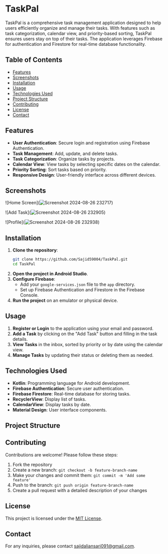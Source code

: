 
# TaskPal

TaskPal is a comprehensive task management application designed to help users efficiently organize and manage their tasks. With features such as task categorization, calendar view, and priority-based sorting, TaskPal ensures users stay on top of their tasks. The application leverages Firebase for authentication and Firestore for real-time database functionality.

## Table of Contents
- [Features](#features)
- [Screenshots](#screenshots)
- [Installation](#installation)
- [Usage](#usage)
- [Technologies Used](#technologies-used)
- [Project Structure](#project-structure)
- [Contributing](#contributing)
- [License](#license)
- [Contact](#contact)

## Features
- **User Authentication**: Secure login and registration using Firebase Authentication.
- **Task Management**: Add, update, and delete tasks.
- **Task Categorization**: Organize tasks by projects.
- **Calendar View**: View tasks by selecting specific dates on the calendar.
- **Priority Sorting**: Sort tasks based on priority.
- **Responsive Design**: User-friendly interface across different devices.

## Screenshots
![Home Screen](![Screenshot 2024-08-26 232717](https://github.com/user-attachments/assets/09d9a567-1ba8-471e-8b20-48ccc67d30d6))


![Add Task](![Screenshot 2024-08-26 232905](https://github.com/user-attachments/assets/42aa3288-1b23-4820-9e96-30ec268fa9c5))


![Profile](![Screenshot 2024-08-26 232938](https://github.com/user-attachments/assets/9dfc870f-65c4-4ed1-b0a8-9c01150f0ba9))



## Installation
1. **Clone the repository**:
   ```bash
   git clone https://github.com/Sajid59004/TaskPal.git
   cd TaskPal
   ```
2.  **Open the project in Android Studio**.
3.  **Configure Firebase**:
    -   Add your `google-services.json` file to the `app` directory.
    -   Set up Firebase Authentication and Firestore in the Firebase Console.
4.  **Run the project** on an emulator or physical device.

## Usage

1.  **Register or Login** to the application using your email and password.
2.  **Add a Task** by clicking on the "Add Task" button and filling in the task details.
3.  **View Tasks** in the inbox, sorted by priority or by date using the calendar view.
4.  **Manage Tasks** by updating their status or deleting them as needed.

## Technologies Used

-   **Kotlin**: Programming language for Android development.
-   **Firebase Authentication**: Secure user authentication.
-   **Firebase Firestore**: Real-time database for storing tasks.
-   **RecyclerView**: Display list of tasks.
-   **CalendarView**: Display tasks by date.
-   **Material Design**: User interface components.

## Project Structure



## Contributing

Contributions are welcome! Please follow these steps:

1.  Fork the repository
2.  Create a new branch: `git checkout -b feature-branch-name`
3.  Make your changes and commit them: `git commit -m 'Add some feature'`
4.  Push to the branch: `git push origin feature-branch-name`
5.  Create a pull request with a detailed description of your changes

## License

This project is licensed under the [MIT License](LICENSE).

## Contact

For any inquiries, please contact [sajidaliansari091@gmail.com](https://www.linkedin.com/in/ansari-sajid-ali-a60067248/).
